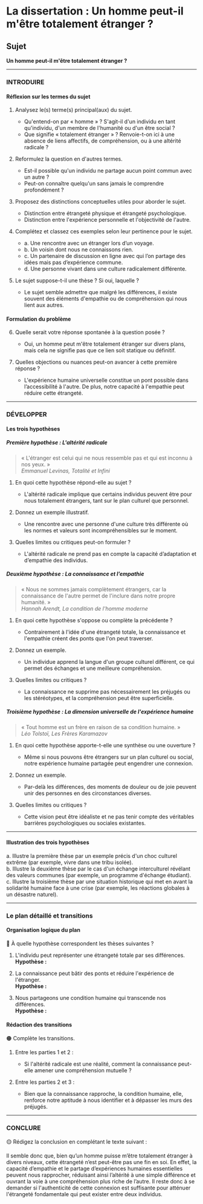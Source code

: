 # La dissertation : Un homme peut-il m'être totalement étranger ?

## Sujet
**Un homme peut-il m'être totalement étranger ?**

---

### INTRODUIRE

#### Réflexion sur les termes du sujet

1. Analysez le(s) terme(s) principal(aux) du sujet. 
   - Qu'entend-on par « homme » ? S'agit-il d'un individu en tant qu'individu, d'un membre de l'humanité ou d'un être social ?
   - Que signifie « totalement étranger » ? Renvoie-t-on ici à une absence de liens affectifs, de compréhension, ou à une altérité radicale ?

2. Reformulez la question en d'autres termes.
   - Est-il possible qu'un individu ne partage aucun point commun avec un autre ?  
   - Peut-on connaître quelqu'un sans jamais le comprendre profondément ?

3. Proposez des distinctions conceptuelles utiles pour aborder le sujet.
   - Distinction entre étrangeté physique et étrangeté psychologique.
   - Distinction entre l'expérience personnelle et l'objectivité de l'autre.

4. Complétez et classez ces exemples selon leur pertinence pour le sujet.
   - a. Une rencontre avec un étranger lors d’un voyage.
   - b. Un voisin dont nous ne connaissons rien.
   - c. Un partenaire de discussion en ligne avec qui l’on partage des idées mais pas d’expérience commune.
   - d. Une personne vivant dans une culture radicalement différente.

5. Le sujet suppose-t-il une thèse ? Si oui, laquelle ?
   - Le sujet semble admettre que malgré les différences, il existe souvent des éléments d'empathie ou de compréhension qui nous lient aux autres.

#### Formulation du problème

6. Quelle serait votre réponse spontanée à la question posée ?
   - Oui, un homme peut m'être totalement étranger sur divers plans, mais cela ne signifie pas que ce lien soit statique ou définitif.

7. Quelles objections ou nuances peut-on avancer à cette première réponse ?
   - L'expérience humaine universelle constitue un pont possible dans l’accessibilité à l'autre. De plus, notre capacité à l'empathie peut réduire cette étrangeté.

---

### DÉVELOPPER

#### Les trois hypothèses

##### Première hypothèse : L'altérité radicale

> « L'étranger est celui qui ne nous ressemble pas et qui est inconnu à nos yeux. »  
> *Emmanuel Levinas, Totalité et Infini*

1. En quoi cette hypothèse répond-elle au sujet ?
   - L'altérité radicale implique que certains individus peuvent être pour nous totalement étrangers, tant sur le plan culturel que personnel.

2. Donnez un exemple illustratif.
   - Une rencontre avec une personne d'une culture très différente où les normes et valeurs sont incompréhensibles sur le moment.

3. Quelles limites ou critiques peut-on formuler ?
   - L'altérité radicale ne prend pas en compte la capacité d’adaptation et d’empathie des individus.

##### Deuxième hypothèse : La connaissance et l’empathie

> « Nous ne sommes jamais complètement étrangers, car la connaissance de l'autre permet de l'inclure dans notre propre humanité. »  
> *Hannah Arendt, La condition de l'homme moderne*

1. En quoi cette hypothèse s'oppose ou complète la précédente ?
   - Contrairement à l'idée d'une étrangeté totale, la connaissance et l'empathie créent des ponts que l'on peut traverser.

2. Donnez un exemple.
   - Un individue apprend la langue d'un groupe culturel différent, ce qui permet des échanges et une meilleure compréhension.

3. Quelles limites ou critiques ?
   - La connaissance ne supprime pas nécessairement les préjugés ou les stéréotypes, et la compréhension peut être superficielle.

##### Troisième hypothèse : La dimension universelle de l'expérience humaine

> « Tout homme est un frère en raison de sa condition humaine. »  
> *Léo Tolstoï, Les Frères Karamazov*

1. En quoi cette hypothèse apporte-t-elle une synthèse ou une ouverture ?
   - Même si nous pouvons être étrangers sur un plan culturel ou social, notre expérience humaine partagée peut engendrer une connexion.

2. Donnez un exemple.
   - Par-delà les différences, des moments de douleur ou de joie peuvent unir des personnes en des circonstances diverses.

3. Quelles limites ou critiques ?
   - Cette vision peut être idéaliste et ne pas tenir compte des véritables barrières psychologiques ou sociales existantes.

---

#### Illustration des trois hypothèses

a. Illustre la première thèse par un exemple précis d'un choc culturel extrême (par exemple, vivre dans une tribu isolée).  
b. Illustre la deuxième thèse par le cas d'un échange interculturel révélant des valeurs communes (par exemple, un programme d'échange étudiant).  
c. Illustre la troisième thèse par une situation historique qui met en avant la solidarité humaine face à une crise (par exemple, les réactions globales à un désastre naturel).

---

### Le plan détaillé et transitions

#### Organisation logique du plan

🔴 À quelle hypothèse correspondent les thèses suivantes ?

1. L'individu peut représenter une étrangeté totale par ses différences.  
   **Hypothèse :** 

2. La connaissance peut bâtir des ponts et réduire l'expérience de l'étranger.  
   **Hypothèse :** 

3. Nous partageons une condition humaine qui transcende nos différences.  
   **Hypothèse :** 

#### Rédaction des transitions

🟠 Complète les transitions.

1. Entre les parties 1 et 2 :  
   - Si l'altérité radicale est une réalité, comment la connaissance peut-elle amener une compréhension mutuelle ?

2. Entre les parties 2 et 3 :  
   - Bien que la connaissance rapproche, la condition humaine, elle, renforce notre aptitude à nous identifier et à dépasser les murs des préjugés.

---

### CONCLURE

🟡 Rédigez la conclusion en complétant le texte suivant :

Il semble donc que, bien qu’un homme puisse m’être totalement étranger à divers niveaux, cette étrangeté n’est peut-être pas une fin en soi. En effet, la capacité d’empathie et le partage d’expériences humaines essentielles peuvent nous rapprocher, réduisant ainsi l’altérité à une simple différence et ouvrant la voie à une compréhension plus riche de l’autre.  Il reste donc à se demander si l'authenticité de cette connexion est suffisante pour atténuer l'étrangeté fondamentale qui peut exister entre deux individus.